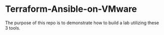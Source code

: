 # Terraform-Ansible-on-VMware
The purpose of this repo is to demonstrate how to build a lab utilizing these 3 tools.   
